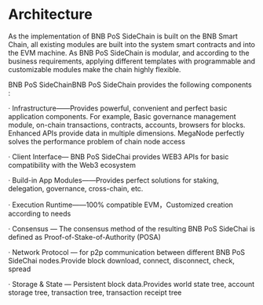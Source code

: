 # Architecture

As the implementation of BNB PoS SideChain is built on the BNB Smart Chain, all existing modules are built into the system smart contracts and into the EVM machine. As BNB PoS SideChain is modular, and according to the business requirements, applying different templates with programmable and customizable modules make the chain highly flexible.

BNB PoS SideChainBNB PoS SideChain provides the following components :

· Infrastructure——Provides powerful, convenient and perfect basic application components. For example, Basic governance management module, on-chain transactions, contracts, accounts, browsers for blocks. Enhanced APIs provide data in multiple dimensions. MegaNode perfectly solves the performance problem of chain node access

·  Client Interface— BNB PoS SideChai provides WEB3 APIs for basic compatibility with the Web3 ecosystem

· Build-in App Modules——Provides perfect solutions for staking, delegation, governance, cross-chain, etc.

· Execution Runtime——100% compatible EVM，Customized creation according to needs&#x20;

· Consensus — The consensus method of the resulting BNB PoS SideChai is defined as Proof-of-Stake-of-Authority (POSA)

· Network Protocol — for p2p communication between different BNB PoS SideChai nodes.Provide block download, connect, disconnect, check, spread&#x20;

· Storage & State — Persistent block data.Provides world state tree, account storage tree, transaction tree, transaction receipt tree
